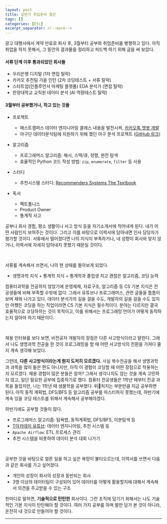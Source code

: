 ```yaml
---
layout: post
title: 상반기 취업준비 결산
tags: []
categories: [Etc]
excerpt_separator: <!--more-->
---
```

<!--more-->

광고 대행사에서 계약 만료로 퇴사 후, 3월부터 공부와 취업준비를 병행하고 있다. 아직 취업을 하지 못해서, 그 동안의 결과물을 정리하고 피드백 하기 위해 글을 써 보았다.

#### 서류 단계 이후 통과되었던 회사들

- 우리은행 디지털 (1차 면접 탈락)
- 카카오 추천팀 가을 인턴 (2차 코딩테스트 + 서류 탈락)
- 스타트업(인플루언서 마케팅 플랫폼) EDA 분석가 (면접 탈락)
- 한양대학교 교직원 데이터 분석 (AI 역량테스트 탈락)

#### 3월부터 공부했거나, 하고 있는 것들

- 프로젝트
  - 패스트캠퍼스 데이터 엔지니어링 클래스 내용을 발전시켜, [카카오톡 챗봇 개발](https://sulmasulma.github.io/data/2020/06/03/kakaotalk-chatbot.html)
  - 야구단 데이터분석팀에 지원하기 위해 했던 야구 분석 프로젝트 ([GitHub 링크](https://github.com/sulmasulma/baseball))

- 알고리즘
  - 프로그래머스 알고리즘: 해시, 스택/큐, 정렬, 완전 탐색
  - 효율적인 Python 코드 작성 방법: `zip`, `enumerate`, `filter` 등 사용

- 스터디
  - 추천시스템 스터디: [Recommenders Systems The Textbook](https://www.springer.com/gp/book/9783319296579)

- 독서
  - 팩트풀니스
  - Product Owner
  - 통계적 사고

공부나 회사 경험, 평소 생활이나 사고 방식 등을 자기소개서에 적어내게 된다. 내가 어떤 사람인지 보여주는 것이다. 그리고 이를 바탕으로 이력서에 담아내면 인사 담당자가 평가할 것이다. 서류에서 떨어졌다면 나의 지식이 부족하거나, 내 성향이 회사와 맞지 않거나, 이력서에 자세히 담아내지 못했기 때문일 것이다.

<br>

서류를 계속해서 쓰면서, 나의 현 상태를 돌아보게 되었다.

- 생명과학 지식 + 통계학 지식 + 통계학과 졸업생 치고 괜찮은 알고리즘, 코딩 능력

컴퓨터과학을 전공하지 않았기에 운영체제, 자료구조, 알고리즘 등 CS 기본 지식은 전공생들에 비해 부족할 수밖에 없다. 그래서 유튜브나 프로그래머스, 관련 글들을 틈틈이 보며 채워 나가고 있다. 데이터 분석가의 길을 걸을 수도, 개발자의 길을 걸을 수도 있지만 어쨌든 코딩을 하는 직업이라면 CS 기본 지식은 필수적이다. 분야는 다르지만 결국 효율적으로 코딩하하는 것이 목적이고, 이를 위해서는 프로그래밍 언어가 어떻게 동작하는지 알아야 하기 때문이다.

<br>

채용 인터뷰를 보다 보면, 비전공자 개발자의 장점은 다른 사고방식이라고 말한다. 그래서 나도 생명과학 전공을 한 것이 프로그래밍을 할 때 어떤 사고방식의 전환을 가져다 줄지 계속 생각해 보았다.

그런데, **다른 사고방식이라는게 뭔지 도저히 모르겠다.** 사실 복수전공을 해서 생명과학과 과목을 많이 들은 편도 아니지만, 아직 이 경험이 코딩할 때 어떤 장점으로 작용하는지 모르겠다. 채용 경험이 많은 분들은 알까? 그래서 생각나지도 않는 것을 계속 고민하지 않고, 일단 필요한 공부에 집중하기로 했다. 컴퓨터 전공생들은 1학년 때부터 전공 과목을 들었지만, 나는 1학년 때 생물학을 공부했다. 뒤처지는 부분만큼 지금 공부하면 된다. 아직 동적 계획법, DFS/BFS 등 알고리즘 공부를 마스터하지 못했는데, 하반기에 계속 있을 코딩 테스트를 위해서 계속해서 공부해야겠다.

하반기에도 공부할 것들이 많다.
- 프로그래머스 알고리즘: 탐욕법, 동적계획법, DFS/BFS, 이분탐색 등
- [T아카데미 유튜브](https://www.youtube.com/channel/UCtV98yyffjUORQRGTuLHomw): 데이터 엔지니어링, 추천 시스템 등
- `Apache Airflow`: ETL 프로세스 관리
- 추천 시스템을 비롯하여 데이터 분석 대회 나가기

<!-- 계속 공부하고 이력서를 쓰면서, 내가 하고 싶은 일이 데이터 분석가인지, 데이터 엔지니어인지 고민이 들었다. 전자는 회사의 데이터 기반 니즈를 이해하고 데이터 분석을 통해 활용하는 것이고, 후자는 데이터 분석가 등 데이터가 필요한 사람들에게 데이터를 시의적절하게 제공해 주는 일이다.

광고 대행사에서 유튜브 채널 데이터를 분석하며, 초기에는 광고 조회수가 많다가 영상을 집행할수록 점차 오가닉 조회수가 많아지는 현상을 발견했다. 광고의 긍정적인 효과를 데이터로 발견할 수 있어서 짜릿했던 경험이었다. 또한 유튜브 광고 노출 알고리즘의 특성을 파악하여 광고 세팅을 변경하고, 광고 효율을 20% 개선한 적도 있었다.

이렇게 데이터 분석을 통해 결과를 개선하는 경험은 매우 흥미로웠다. 하지만 분석이 맞기 위해서는 기반 지식을 통해 치밀한 가설을 세울 수 있어야 한다. 일종의 **기획자** 역할도 있다. 나는 예전부터 주입식 교육을 계속 받아서 그런지, 아니면 내 성향이 그런 건지 창의력이 부족하다는 생각이 들었다. 새로운 아이디어를 기획하는 "분석가 같은" 일보다는, 기반 리소스를 바탕으로 어떤 시스템의 효율을 높이는 "엔지니어 같은" 일을 하는 게 더 맞는 것 같기도 하다. -->

<br>

공부한 것을 바탕으로 얼른 일을 하고 싶은 욕망이 불타오르는데, 이력서를 쓰면서 다음과 같은 회사를 가고 싶어졌다.

- 개인의 성장이 회사의 성장과 동반되는 회사
- 3명 이상의 데이터팀이 구성되어 있어 데이터를 어떻게 활용할지에 대해서 계속해서 의견을 주고받을 수 있는 구조

한마디로 말하면, **기술적으로 탄탄한** 회사이다. 그런 조직에 담기기 위해서는 나도 기술적인 기본 지식이 탄탄해야 할 것이다. 여러 가지 공부를 하며 발만 담가 본 것이 아니라, 온전히 내 것으로 만들어야 할 것이다.

---
